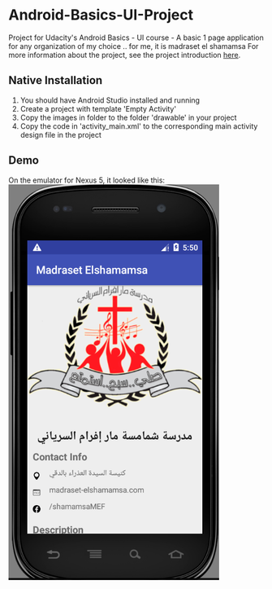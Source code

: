# Android-Basics-UI-Project
Project for Udacity's Android Basics - UI course - A basic 1 page application for any organization of my choice .. for me, it is madraset el shamamsa
For more information about the project, see the project introduction [here](https://classroom.udacity.com/courses/ud834/lessons/46e6b33a-0d6e-433d-9ac4-701a2156d584/concepts/438e4ee4-c6a2-40d4-9c9b-762124e52a2d).

## Native Installation
1. You should have Android Studio installed and running
2. Create a project with template 'Empty Activity'
3. Copy the images in folder to the folder 'drawable' in your project
4. Copy the code in 'activity_main.xml' to the corresponding main activity design file in the project

## Demo
On the emulator for Nexus 5, it looked like this:
![On the Nexus 5 Emulator](https://github.com/3omdawy/Android-Basics-UI-Project/blob/master/OnEmulator.PNG)
